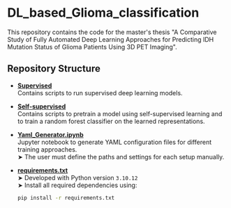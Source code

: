 # DL_based_Glioma_classification
This repository contains the code for the master's thesis "A Comparative Study of Fully Automated Deep Learning Approaches for Predicting IDH Mutation Status of Glioma Patients Using 3D PET Imaging".

## Repository Structure

- **[Supervised](./Supervised)**  
  Contains scripts to run supervised deep learning models.

- **[Self-supervised](./Self-supervised)**  
  Contains scripts to pretrain a model using self-supervised learning and to train a random forest classifier on the learned representations.

- **[Yaml_Generator.ipynb](./Yaml_Generator.ipynb)**  
  Jupyter notebook to generate YAML configuration files for different training approaches.  
  ➤ The user must define the paths and settings for each setup manually.

- **[requirements.txt](./requirements.txt)**  
  ➤ Developed with Python version `3.10.12`  
  ➤ Install all required dependencies using:  
  ```bash
  pip install -r requirements.txt

